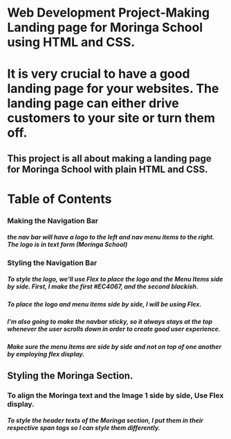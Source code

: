 # Web Development Project-Making Landing page for Moringa School using HTML and CSS. #
# It is very crucial to have a good landing page for your websites. The landing page can either drive customers to your site or turn them off. #
## This project is all about making a landing page for Moringa School with plain HTML and CSS. ##
# Table of Contents #
### Making the Navigation Bar ###
 ##### the nav bar will have a logo to the left and nav menu items to the right. The logo is in text form (Moringa School) #####
### Styling the Navigation Bar ###
##### To style the logo, we'll use Flex to place the logo and the Menu Items side by side. First, I make the first <span> #EC4067, and the second <span> blackish. #####
##### To place the logo and menu items side by side, I will be using Flex. #####
##### I'm also going to make the navbar sticky, so it always stays at the top whenever the user scrolls down in order to create good user experience. #####
##### Make sure the menu items are side by side and not on top of one another by employing flex display. #####
## Styling the Moringa Section. ##
### To align the Moringa text and the Image 1 side by side, Use Flex display. ###
##### To style the header texts of the Moringa section, I put them in their respective span tags so I can style them differently. #####

